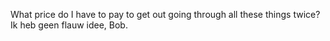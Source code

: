 What price do I have to pay to get out going through all these things twice? Ik heb geen flauw idee, Bob.

